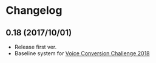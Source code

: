 Changelog
=========

0.18 (2017/10/01)
------------------

 - Release first ver.
 - Baseline system for [Voice Conversion Challenge 2018](http://www.vc-challenge.org/)
